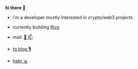 **hi there 👋**

- i'm a developer mostly interested in crypto/web3 projects

- currently building [Rivo](https://rivo.xyz)

- mail: [💌 📫](mailto:z0rats.alex@gmail.com)

- [tg blog 🎙](https://t.me/mevsinternet)

- [habr 🛸](https://habr.com/ru/users/soanyway/publications/articles/)
